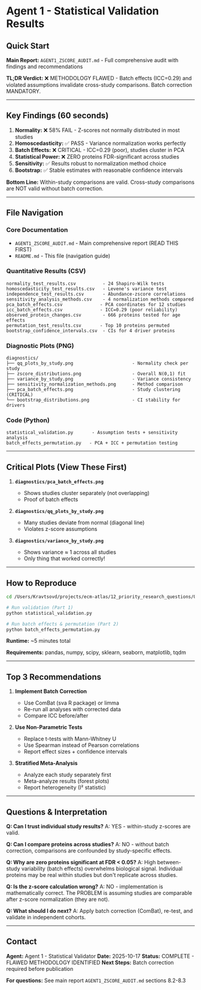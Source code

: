 # Agent 1 - Statistical Validation Results

## Quick Start

**Main Report:** `AGENT1_ZSCORE_AUDIT.md` - Full comprehensive audit with findings and recommendations

**TL;DR Verdict:** ❌ METHODOLOGY FLAWED - Batch effects (ICC=0.29) and violated assumptions invalidate cross-study comparisons. Batch correction MANDATORY.

---

## Key Findings (60 seconds)

1. **Normality:** ❌ 58% FAIL - Z-scores not normally distributed in most studies
2. **Homoscedasticity:** ✅ PASS - Variance normalization works perfectly
3. **Batch Effects:** ❌ CRITICAL - ICC=0.29 (poor), studies cluster in PCA
4. **Statistical Power:** ❌ ZERO proteins FDR-significant across studies
5. **Sensitivity:** ✅ Results robust to normalization method choice
6. **Bootstrap:** ✅ Stable estimates with reasonable confidence intervals

**Bottom Line:** Within-study comparisons are valid. Cross-study comparisons are NOT valid without batch correction.

---

## File Navigation

### Core Documentation
- `AGENT1_ZSCORE_AUDIT.md` - Main comprehensive report (READ THIS FIRST)
- `README.md` - This file (navigation guide)

### Quantitative Results (CSV)
```
normality_test_results.csv          - 24 Shapiro-Wilk tests
homoscedasticity_test_results.csv   - Levene's variance test
independence_test_results.csv       - Abundance-zscore correlations
sensitivity_analysis_methods.csv    - 4 normalization methods compared
pca_batch_effects.csv              - PCA coordinates for 12 studies
icc_batch_effects.csv              - ICC=0.29 (poor reliability)
observed_protein_changes.csv        - 666 proteins tested for age effects
permutation_test_results.csv       - Top 10 proteins permuted
bootstrap_confidence_intervals.csv  - CIs for 4 driver proteins
```

### Diagnostic Plots (PNG)
```
diagnostics/
├── qq_plots_by_study.png                      - Normality check per study
├── zscore_distributions.png                   - Overall N(0,1) fit
├── variance_by_study.png                      - Variance consistency
├── sensitivity_normalization_methods.png      - Method comparison
├── pca_batch_effects.png                      - Study clustering (CRITICAL)
└── bootstrap_distributions.png                - CI stability for drivers
```

### Code (Python)
```
statistical_validation.py       - Assumption tests + sensitivity analysis
batch_effects_permutation.py   - PCA + ICC + permutation testing
```

---

## Critical Plots (View These First)

1. **`diagnostics/pca_batch_effects.png`**
   - Shows studies cluster separately (not overlapping)
   - Proof of batch effects

2. **`diagnostics/qq_plots_by_study.png`**
   - Many studies deviate from normal (diagonal line)
   - Violates z-score assumptions

3. **`diagnostics/variance_by_study.png`**
   - Shows variance ≈ 1 across all studies
   - Only thing that worked correctly!

---

## How to Reproduce

```bash
cd /Users/Kravtsovd/projects/ecm-atlas/12_priority_research_questions/Q1.3.1_statistical_validation/agent1

# Run validation (Part 1)
python statistical_validation.py

# Run batch effects & permutation (Part 2)
python batch_effects_permutation.py
```

**Runtime:** ~5 minutes total

**Requirements:** pandas, numpy, scipy, sklearn, seaborn, matplotlib, tqdm

---

## Top 3 Recommendations

1. **Implement Batch Correction**
   - Use ComBat (sva R package) or limma
   - Re-run all analyses with corrected data
   - Compare ICC before/after

2. **Use Non-Parametric Tests**
   - Replace t-tests with Mann-Whitney U
   - Use Spearman instead of Pearson correlations
   - Report effect sizes + confidence intervals

3. **Stratified Meta-Analysis**
   - Analyze each study separately first
   - Meta-analyze results (forest plots)
   - Report heterogeneity (I² statistic)

---

## Questions & Interpretation

**Q: Can I trust individual study results?**
A: YES - within-study z-scores are valid.

**Q: Can I compare proteins across studies?**
A: NO - without batch correction, comparisons are confounded by study-specific effects.

**Q: Why are zero proteins significant at FDR < 0.05?**
A: High between-study variability (batch effects) overwhelms biological signal. Individual proteins may be real within studies but don't replicate across studies.

**Q: Is the z-score calculation wrong?**
A: NO - implementation is mathematically correct. The PROBLEM is assuming studies are comparable after z-score normalization (they are not).

**Q: What should I do next?**
A: Apply batch correction (ComBat), re-test, and validate in independent cohorts.

---

## Contact

**Agent:** Agent 1 - Statistical Validator
**Date:** 2025-10-17
**Status:** COMPLETE - FLAWED METHODOLOGY IDENTIFIED
**Next Steps:** Batch correction required before publication

**For questions:** See main report `AGENT1_ZSCORE_AUDIT.md` sections 8.2-8.3

